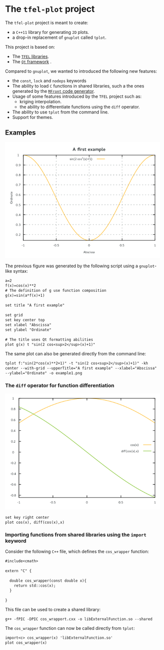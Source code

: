 # The `tfel-plot` project

The `tfel-plot` project is meant to create:

- a `C++11` library for generating `2D` plots.
- a drop-in replacement of `gnuplot` called `tplot`.

This project is based on:

- The [`TFEL` libraries](http://tfel.sourceforge.net).
- The [`Qt` framework](https://www.qt.io/) .

Compared to `gnuplot`, we wanted to introduced the following new
features:

- the `const`, `lock` and `nodeps` keywords
- The ability to load `C` functions in shared libraries, such a the
  ones generated by the
  [`MFront` code generator](http://tfel.sourceforge.net).
- Usage of some features introduced by the `TFEL` project such as:
	- kriging interpolation.
	- the ability to differentiate functions using the `diff`
      operator.
- The ability to use `tplot` from the command line.
- Support for themes.

## Examples 

![](docs/img/example1.png)

The previous figure was generated by the following script using a
`gnuplot`-like syntax:

~~~~{.gnuplot}
a=2
f(x)=cos(x)**2
# The definition of g use function composition
g(x)=sin(a*f(x)+1)

set title "A first example"

set grid
set key center top
set xlabel "Abscissa"
set ylabel "Ordinate"

# The title uses Qt formatting abilities
plot g(x) t "sin(2 cos<sup>2</sup>(x)+1)"
~~~~

The same plot can also be generated directly from the command line:

~~~~{.bash}
tplot f:"sin(2*cos(x)**2+1)" -t "sin(2 cos<sup>2</sup>(x)+1)" -kh center --with-grid --upperTitle="A first example" --xlabel="Abscissa" --ylabel="Ordinate" -o example1.png
~~~~

### The `diff` operator for function differentiation

![](docs/img/diff.png)

~~~~{.gnuplot}
set key right center
plot cos(x), diff(cos(x),x)
~~~~

### Importing functions from shared libraries using the `import` keyword

Consider the following `C++` file, which defines the `cos_wrapper`
function:

~~~~{.cpp}
#include<cmath>

extern "C" {

  double cos_wrapper(const double x){
    return std::cos(x);
  }
  
}
~~~~

This file can be used to create a shared library:

~~~~{.bash}
g++ -fPIC -DPIC cos_wrapport.cxx -o libExternalFunction.so --shared
~~~~

The `cos_wrapper` function can now be called directly from `tplot`:

~~~~{.gnuplot}
import<c> cos_wrapper(x) 'libExternalFunction.so'
plot cos_wrapper(x)
~~~~

<!-- Local IspellDict: english -->
